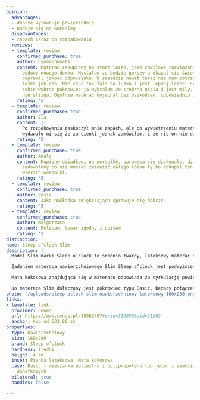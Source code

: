```yaml
---
opinion:
  advantages:
  - dobrze wyrównuje powierzchnię
  - nadaje się na wersalkę
  disadvantages:
  - zapach zaraz po rozpakowaniu
  reviews:
  - template: review
    confirmed_purchase: true
    author: Cynamonowa81
    content: Materac zakupiony na stare lozko, jako chwilowe rozwiazanie az nie zakonczymy
      budowy nowego domku. Myslalam ze bedzie gorszy a okazal sie świetny, bardzo
      poprawil jakosc odpoczynku. W zasadzie nawet teraz nie mam potrzeby wymieniac
      lozka jak cos. Nie czuc tak fald na luzku i jest lepiej lezec. Spoko ze mozna
      sobie wybrac pokrowiec ja wybralam ze srebrna nicia i jest mily, czysty i sie
      nie slizga. Ogolnie materac dojechal bez uszkodzen, odpowiednio zapakowany.
    rating: '5'
  - template: review
    confirmed_purchase: true
    author: Ela
    content: |-
      Po rozpakowaniu zaskoczył mnie zapach, ale po wywietrzeniu materaca już nie czuć, zniknął i jest ok,
      wydawało mi się że za cienki jednak zamówiłam, i że nic on nie da, jednak jakość snu zdecydowanie się poprawiła, śpię lepiej, wygodniej i nie bolą już plecy
    rating: '5'
  - template: review
    confirmed_purchase: true
    author: Anula
    content: Kupiony dziadkowi na wersalkę, sprawdza się doskonale, dziadek bardzo
      zadowolony bo nie musiał zmieniać całego łóżka tylko dokupil ten materac na
      wierzch wersalki.
    rating: '5'
  - template: review
    confirmed_purchase: true
    author: Zosia
    content: Jako nakładka zmiękczająca sprawuje się dobrze.
    rating: '5'
  - template: review
    confirmed_purchase: true
    author: Małgorzata
    content: Polecam, towar zgodny z opisem
    rating: '5'
distinction: ''
name: Sleep o’clock Slim
description: |-
  Model Slim marki Sleep o’clock to średnio twardy, lateksowy materac nawierzchniowy. Do jego produkcji wykorzystana została mata kokosowa, którą pokryto warstwą pianki lateksowej. Producent sugeruje podczas użytkowania materaca Slim, aby mata kokosowa znajdowała się na jego spodzie. Jednak można z powodzeniem użytkować go dwustronnie.

  Zadaniem materaca nawierzchniowego Slim Sleep o’clock jest podwyższenie komfortu snu wypoczywającego, w momencie, gdy kanapa, czy materac główny okazuje się niewystarczający lub niewygodny. Nie można więc zastąpić nim materaca głównego. Jest to wyłącznie dodatkowa warstwa zmiękczająca lub wyrównująca powierzchnię.

  Mata kokosowa znajdująca się w materacu odpowiada za cyrkulację powietrza wewnątrz produktu, dbając o wysoką higienę wypoczynku. Natomiast dzięki wykorzystanej do produkcji lateksowej pianki, model świetnie dopasowuje się do sylwetki użytkownika, a jednocześnie stanowi podparcie dla tych części ciała, które są najbardziej obciążone w ciągu dnia. Podczas jego użytkowania można pozbyć się mało komfortowych ucisków. Takie właściwości materaca klasyfikują go do grupy ortopedycznych. Stawiając na model Slim Sleep o’clock użytkownik zapewnia sobie wygodny, a przede wszystkim zdrowy sen.

  Do materaca Slim dołączony jest pokrowiec typu Basic, będący połączeniem włókien poliestrowych i polipropylenowych. Okrycie jest miękkie, elastyczne i nie odkształca się podczas użytkowania. Ponadto producent oferuje użytkownikom materaca aż sześć dodatkowych wariantów pokrowców o różnych właściwościach.
photo: "/uploads/sleep-oclock-slim-nawierzchniowy-lateksowy-160x200.png"
links:
- template: link
  provider: Ceneo
  url: https://www.ceneo.pl/45989467#crid=319890&pid=21269
  anchor: Kup od 633,00 zł
properties:
  type: nawierzchniowy
  size: 160x200
  brand: Sleep o’clock
  hardness: średni
  height: 4 cm
  inset: Pianka lateksowa, Mata kokosowa
  case: Basic - mieszanka poliestru i polipropylenu lub jeden z sześciu wariantów
    dodatkowych
  bilateral: true
  handles: false

---
```

